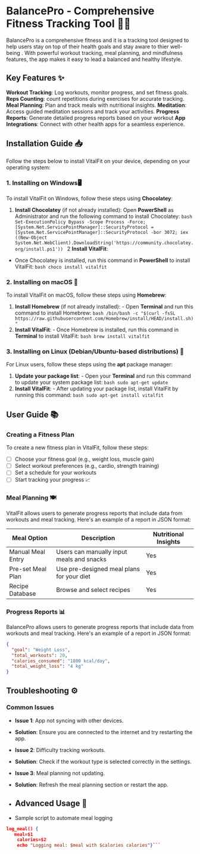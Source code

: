 # BalancePro - Comprehensive Fitness Tracking Tool 🏋️‍♂️

BalancePro  is a comprehensive fitness and  it is a tracking tool designed to help users stay on top of their health goals and stay aware to thier well-being . With powerful workout tracking, meal planning, and mindfulness features, the app makes it easy to lead a balanced and healthy lifestyle.


## Key Features ✨

**Workout Tracking**: Log workouts, monitor progress, and set fitness goals. 
 **Reps Counting**: count repetitions during exercises for accurate tracking. 
**Meal Planning**: Plan and track meals with nutritional insights. 
**Meditation**:  Access guided meditation sessions and track your activities. 
 **Progress Reports**: Generate detailed progress reports based on your workout 
  **App Integrations**: Connect with other health apps for a seamless experience.
  
## Installation Guide 📥
Follow the steps below to install VitalFit on your device, depending on your operating system:
 ### 1. Installing on **Windows**🖥️
To install VitalFit on Windows, follow these steps using **Chocolatey**:
1. **Install Chocolatey** (if not already installed):
 Open **PowerShell** as Administrator and run the following command to install Chocolatey: ```bash Set-ExecutionPolicy Bypass -Scope Process -Force; [System.Net.ServicePointManager]::SecurityProtocol = [System.Net.ServicePointManager]::SecurityProtocol -bor 3072; iex ((New-Object System.Net.WebClient).DownloadString('https://community.chocolatey.org/install.ps1')) ```
2 **Install VitalFit**: 
- Once Chocolatey is installed, run this command in **PowerShell** to install VitalFit: ```bash choco install vitalfit ```
### 2. Installing on **macOS** 🍏
To install VitalFit on macOS, follow these steps using **Homebrew**:
1. **Install Homebrew** (if not already installed): - Open **Terminal** and run this command to install Homebrew: ```bash /bin/bash -c "$(curl -fsSL https://raw.githubusercontent.com/Homebrew/install/HEAD/install.sh)" ```
2. **Install VitalFit**: - Once Homebrew is installed, run this command in **Terminal** to install VitalFit: ```bash brew install vitalfit ```

### 3. Installing on **Linux** (Debian/Ubuntu-based distributions) 🐧
For Linux users, follow these steps using the **apt** package manager:
1. **Update your package list**: - Open your **Terminal** and run this command to update your system package list: ```bash sudo apt-get update ```
2. **Install VitalFit**: - After updating your package list, install VitalFit by running this command: ```bash sudo apt-get install vitalfit ``` 

## User Guide 📚

### Creating a Fitness Plan
To create a new fitness plan in VitalFit, follow these steps: 
- [ ] Choose your fitness goal (e.g., weight loss, muscle gain) 
- [ ] Select workout preferences (e.g., cardio, strength training) 
- [ ] Set a schedule for your workouts 
- [ ] Start tracking your progress 📈

### Meal Planning 🍽️
VitalFit allows users to generate progress reports that include data from workouts and meal tracking. Here's an example of a report in JSON format:

|         Meal Option       |Description                        |Nutritional Insights                         |
|----------------|-------------------------------|-----------------------------|
|Manual Meal Entry|Users can manually input meals and snacks        |Yes            |
|Pre-set Meal Plan          |Use pre-designed meal plans for your diet           |Yes           |
|Recipe Database          |Browse and select recipes|Yes|



### Progress Reports 📊
BalancePro allows users to generate progress reports that include data from workouts and meal tracking. Here's an example of a report in JSON format:
```json
{
  "goal": "Weight Loss",
  "total_workouts": 20,
  "calories_consumed": "1800 kcal/day",
  "total_weight_loss": "4 kg"
}
```
## Troubleshooting ⚙️
### Common Issues
- **Issue 1**: App not syncing with other devices. 
-  **Solution**: Ensure you are connected to the internet and try restarting the app.

- **Issue 2**: Difficulty tracking workouts. 
- **Solution**: Check if the workout type is selected correctly in the settings. 

-  **Issue 3**: Meal planning not updating. 
- **Solution**: Refresh the meal planning section or restart the app.  
- ## Advanced Usage 🚀
- Sample script to automate meal logging 
```json
log_meal() {
   meal=$1
    calories=$2
    echo "Logging meal: $meal with $calories calories"}```
